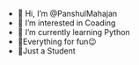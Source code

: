 - 👋 Hi, I’m @PanshulMahajan
- 👀 I’m interested in Coading
- 🌱 I’m currently learning Python
- 🤞Everything for fun😉
- 📖Just a Student

<!---
PanshulMahajan/PanshulMahajan is a ✨ special ✨ repository because its `README.md` (this file) appears on your GitHub profile.
You can click the Preview link to take a look at your changes.
--->
